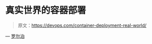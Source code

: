 # 真实世界的容器部署

> 原文：<https://devops.com/container-deployment-real-world/>

— [罗尔泊](https://devops.com/author/breselman/)